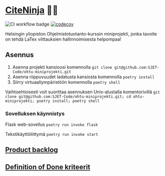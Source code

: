 # [CiteNinja](https://citeninja.fly.dev/) 🥷🏻

![CI workflow badge](https://github.com/SJET-Code/ohtu-miniprojekti/workflows/CI/badge.svg) [![codecov](https://codecov.io/gh/SJET-Code/ohtu-miniprojekti/graph/badge.svg?token=0199YWM4XZ)](https://codecov.io/gh/SJET-Code/ohtu-miniprojekti)

Helsingin yliopiston Ohjelmistotuotanto-kurssin miniprojekti, jonka tavoite on tehdä LaTex viittauksien hallinnoimisesta helpompaa!

## Asennus

1. Asenna projekti kansioosi komennolla `git clone git@github.com:SJET-Code/ohtu-miniprojekti.git`
2. Asenna riippuvuudet ladatusta kansiosta komennolla `poetry install`
3. Siirry virtuaaliympäristöön komennolla `poetry shell`

Vaihtoehtoisesti voit suorittaa asennuksen Unix-alustalla komentorivillä  `git clone git@github.com:SJET-Code/ohtu-miniprojekti.git; cd ohtu-miniprojekti; poetry install; poetry shell`

### Sovelluksen käynnistys
Flask web-sovellus `poetry run invoke flask`

Tekstikäyttöliittymä `poetry run invoke start`


## [Product backlog](https://docs.google.com/spreadsheets/d/1RbO_Gy8ZapAasyJvEX_d92clEDd4_5P1BG1dUu0xQnI/edit?usp=sharing)



## [Definition of Done kriteerit](./documents/DoD.md)
